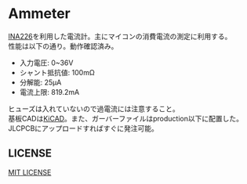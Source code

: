 # Ammeter
[INA226](https://datasheet.lcsc.com/lcsc/1809192224_Texas-Instruments-INA226AIDGSR_C49851.pdf)を利用した電流計。主にマイコンの消費電流の測定に利用する。  
性能は以下の通り。動作確認済み。
* 入力電圧: 0~36V
* シャント抵抗値: 100mΩ
* 分解能: 25µA
* 電流上限: 819.2mA

ヒューズは入れていないので過電流には注意すること。  
基板CADは[KiCAD](kicad.org)。また、ガーバーファイルはproduction以下に配置した。JLCPCBにアップロードすればすぐに発注可能。

## LICENSE
[MIT LICENSE](/LICENSE)
